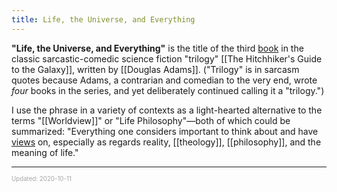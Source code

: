 ```yaml
---
title: Life, the Universe, and Everything
---
```


**"Life, the Universe, and Everything"** is the title of the third [book](/books)<!-- [[Books]] --> in the classic sarcastic-comedic science fiction "trilogy" [[The Hitchhiker's Guide to the Galaxy]], written by [[Douglas Adams]]. ("Trilogy" is in sarcasm quotes because Adams, a contrarian and comedian to the very end, wrote _four_ books in the series, and yet deliberately continued calling it a "trilogy.")

I use the phrase in a variety of contexts as a light-hearted alternative to the terms "[[Worldview]]" or "Life Philosophy"&mdash;both of which could be summarized: "Everything one considers important to think about and have [views](/position)<!-- [[Position]] --> on, especially as regards reality, [[theology]], [[philosophy]], and the meaning of life."

---

<sup><sub><font color="#a6a6a6">Updated: 2020-10-11</font></sub></sup>
